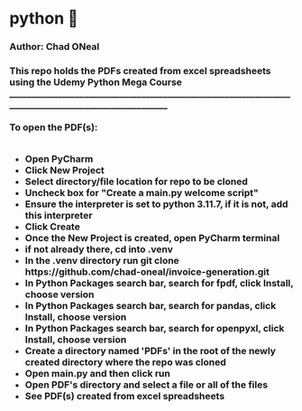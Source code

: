 # python &#128013;
<h3>Author: Chad ONeal<h3>
This repo holds the PDFs created from excel spreadsheets using the Udemy Python Mega Course <br>
____________________________________________________________________________________________________ <br><br>  
To open the PDF(s): <br><br>
<ul>
  <li> Open PyCharm <br>
  <li> Click New Project <br>
  <li> Select directory/file location for repo to be cloned <br>
  <li> Uncheck box for "Create a main.py welcome script"  <br>
  <li> Ensure the interpreter is set to python 3.11.7, if it is not, add this interpreter <br>   
  <li> Click Create <br> 
  <li> Once the New Project is created, open PyCharm terminal <br>
  <li> if not already there, cd into .venv <br>
  <li> In the .venv directory run git clone https://github.com/chad-oneal/invoice-generation.git <br>
  <li> In Python Packages search bar, search for fpdf, click Install, choose version <br> 
  <li> In Python Packages search bar, search for pandas, click Install, choose version <br> 
  <li> In Python Packages search bar, search for openpyxl, click Install, choose version <br>
  <li> Create a directory named 'PDFs' in the root of the newly created directory where the repo was cloned <br>  
  <li> Open main.py and then click run <br>
  <li> Open PDF's directory and select a file or all of the files <br> 
  <li> See PDF(s) created from excel spreadsheets  
